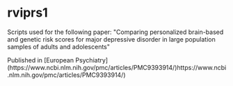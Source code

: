 # rviprs1
<p>Scripts used for the following paper: "Comparing personalized brain-based and genetic risk scores for major depressive disorder in large population samples of adults and adolescents"</p>  
  
<p>Published in [European Psychiatry](https://www.ncbi.nlm.nih.gov/pmc/articles/PMC9393914/)https://www.ncbi.nlm.nih.gov/pmc/articles/PMC9393914/)</p>

  

